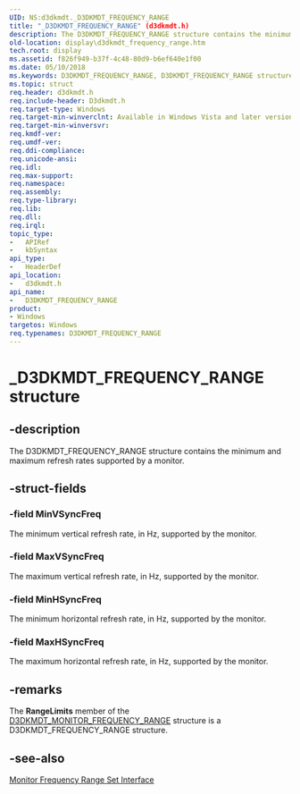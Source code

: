 ```yaml
---
UID: NS:d3dkmdt._D3DKMDT_FREQUENCY_RANGE
title: "_D3DKMDT_FREQUENCY_RANGE" (d3dkmdt.h)
description: The D3DKMDT_FREQUENCY_RANGE structure contains the minimum and maximum refresh rates supported by a monitor.
old-location: display\d3dkmdt_frequency_range.htm
tech.root: display
ms.assetid: f826f949-b37f-4c48-80d9-b6ef640e1f00
ms.date: 05/10/2018
ms.keywords: D3DKMDT_FREQUENCY_RANGE, D3DKMDT_FREQUENCY_RANGE structure [Display Devices], DmStructs_63b22220-c9fc-4eac-a725-caa0f5c38eba.xml, _D3DKMDT_FREQUENCY_RANGE, d3dkmdt/D3DKMDT_FREQUENCY_RANGE, display.d3dkmdt_frequency_range
ms.topic: struct
req.header: d3dkmdt.h
req.include-header: D3dkmdt.h
req.target-type: Windows
req.target-min-winverclnt: Available in Windows Vista and later versions of the Windows operating systems.
req.target-min-winversvr: 
req.kmdf-ver: 
req.umdf-ver: 
req.ddi-compliance: 
req.unicode-ansi: 
req.idl: 
req.max-support: 
req.namespace: 
req.assembly: 
req.type-library: 
req.lib: 
req.dll: 
req.irql: 
topic_type:
-	APIRef
-	kbSyntax
api_type:
-	HeaderDef
api_location:
-	d3dkmdt.h
api_name:
-	D3DKMDT_FREQUENCY_RANGE
product:
- Windows
targetos: Windows
req.typenames: D3DKMDT_FREQUENCY_RANGE
---
```


# _D3DKMDT_FREQUENCY_RANGE structure


## -description


The D3DKMDT_FREQUENCY_RANGE structure contains the minimum and maximum refresh rates supported by a monitor.


## -struct-fields




### -field MinVSyncFreq

The minimum vertical refresh rate, in Hz, supported by the monitor.


### -field MaxVSyncFreq

The maximum vertical refresh rate, in Hz, supported by the monitor.


### -field MinHSyncFreq

The minimum horizontal refresh rate, in Hz, supported by the monitor.


### -field MaxHSyncFreq

The maximum horizontal refresh rate, in Hz, supported by the monitor.


## -remarks



The <b>RangeLimits</b> member of the <a href="https://msdn.microsoft.com/library/windows/hardware/ff546103">D3DKMDT_MONITOR_FREQUENCY_RANGE</a> structure is a D3DKMDT_FREQUENCY_RANGE structure.




## -see-also




<a href="https://msdn.microsoft.com/library/windows/hardware/ff568430">Monitor Frequency Range Set Interface</a>
 

 

